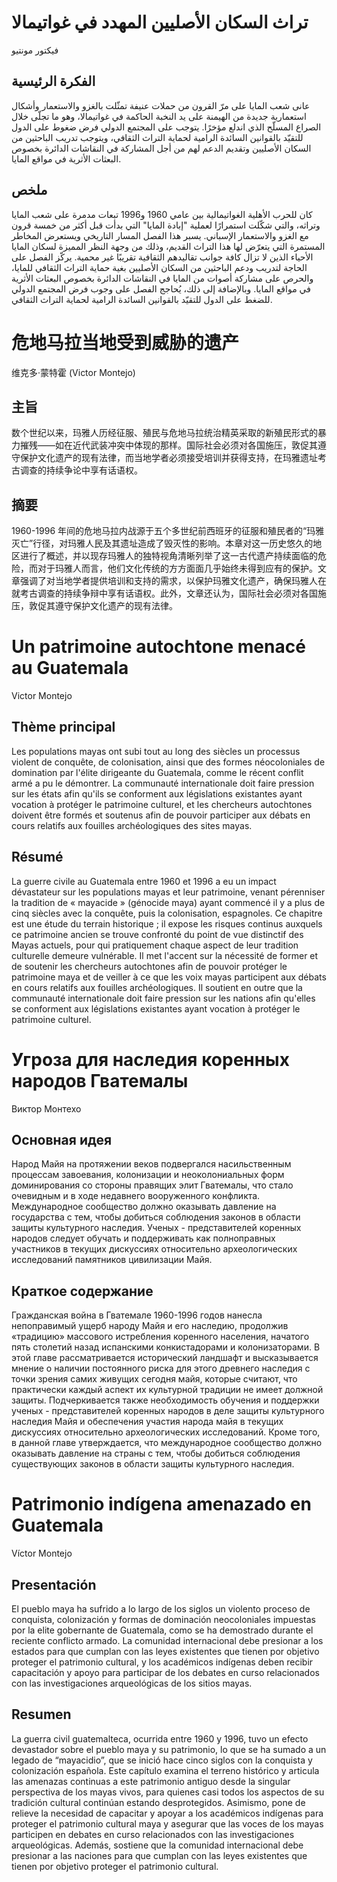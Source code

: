 # تراث السكان الأصليين المهدد في غواتيمالا

فيكتور مونتيو

## الفكرة الرئيسية

عانى شعب المايا على مرّ القرون من حملات عنيفة تمثّلت بالغزو والاستعمار وأشكال استعمارية جديدة من الهيمنة على يد النخبة الحاكمة في غواتيمالا، وهو ما تجلّى خلال الصراع المسلّح الذي اندلع مؤخرًا. يتوجب على المجتمع الدولي فرض ضغوط على الدول للتقيّد بالقوانين السائدة الرامية لحماية التراث الثقافي، ويتوجب تدريب الباحثين من السكان الأصليين وتقديم الدعم لهم من أجل المشاركة في النقاشات الدائرة بخصوص البعثات الأثرية في مواقع المايا.

## ملخص

كان للحرب الأهلية الغواتيمالية بين عامي 1960 و1996 تبعات مدمرة على شعب المايا وتراثه، والتي شكّلت استمرارًا لعملية \"إبادة المايا\" التي بدأت قبل أكثر من خمسة قرون مع الغزو والاستعمار الإسباني. يسبر هذا الفصل المسار التاريخي ويستعرض المخاطر المستمرة التي يتعرّض لها هذا التراث القديم، وذلك من وجهة النظر المميزة لسكان المايا الأحياء الذين لا تزال كافة جوانب تقاليدهم الثقافية تقريبًا غير محمية. يركّز الفصل على الحاجة لتدريب ودعم الباحثين من السكان الأصليين بغية حماية التراث الثقافي للمايا، والحرص على مشاركة أصوات من المايا في النقاشات الدائرة بخصوص البعثات الأثرية في مواقع المايا. وبالإضافة إلى ذلك، يُحاجج الفصل على وجوب فرض المجتمع الدولي للضغط على الدول للتقيّد بالقوانين السائدة الرامية لحماية التراث الثقافي.

#  危地马拉当地受到威胁的遗产

维克多·蒙特霍 (Victor Montejo)

## 主旨

数个世纪以来，玛雅人历经征服、殖民与危地马拉统治精英采取的新殖民形式的暴力摧残——如在近代武装冲突中体现的那样。国际社会必须对各国施压，敦促其遵守保护文化遗产的现有法律，而当地学者必须接受培训并获得支持，在玛雅遗址考古调查的持续争论中享有话语权。

## 摘要

1960-1996 年间的危地马拉内战源于五个多世纪前西班牙的征服和殖民者的“玛雅灭亡”行径，对玛雅人民及其遗址造成了毁灭性的影响。本章对这一历史悠久的地区进行了概述，并以现存玛雅人的独特视角清晰列举了这一古代遗产持续面临的危险，而对于玛雅人而言，他们文化传统的方方面面几乎始终未得到应有的保护。文章强调了对当地学者提供培训和支持的需求，以保护玛雅文化遗产，确保玛雅人在就考古调查的持续争辩中享有话语权。此外，文章还认为，国际社会必须对各国施压，敦促其遵守保护文化遗产的现有法律。

# Un patrimoine autochtone menacé au Guatemala

Victor Montejo

## Thème principal

Les populations mayas ont subi tout au long des siècles un processus violent de conquête, de colonisation, ainsi que des formes néocoloniales de domination par l'élite dirigeante du Guatemala, comme le récent conflit armé a pu le démontrer. La communauté internationale doit faire pression sur les états afin qu'ils se conforment aux législations existantes ayant vocation à protéger le patrimoine culturel, et les chercheurs autochtones doivent être formés et soutenus afin de pouvoir participer aux débats en cours relatifs aux fouilles archéologiques des sites mayas.

## Résumé

La guerre civile au Guatemala entre 1960 et 1996 a eu un impact dévastateur sur les populations mayas et leur patrimoine, venant pérenniser la tradition de « mayacide » (génocide maya) ayant commencé il y a plus de cinq siècles avec la conquête, puis la colonisation, espagnoles. Ce chapitre est une étude du terrain historique ; il expose les risques continus auxquels ce patrimoine ancien se trouve confronté du point de vue distinctif des Mayas actuels, pour qui pratiquement chaque aspect de leur tradition culturelle demeure vulnérable. Il met l'accent sur la nécessité de former et de soutenir les chercheurs autochtones afin de pouvoir protéger le patrimoine maya et de veiller à ce que les voix mayas participent aux débats en cours relatifs aux fouilles archéologiques. Il soutient en outre que la communauté internationale doit faire pression sur les nations afin qu'elles se conforment aux législations existantes ayant vocation à protéger le patrimoine culturel.

# Угроза для наследия коренных народов Гватемалы

Виктор Монтехо

## Основная идея

Народ Майя на протяжении веков подвергался насильственным процессам завоевания, колонизации и неоколониальных форм доминирования со стороны правящих элит Гватемалы, что стало очевидным и в ходе недавнего вооруженного конфликта. Международное сообщество должно оказывать давление на государства с тем, чтобы добиться соблюдения законов в области защиты культурного наследия. Ученых - представителей коренных народов следует обучать и поддерживать как полноправных участников в текущих дискуссиях относительно археологических исследований памятников цивилизации Майя.

## Краткое содержание

Гражданская война в Гватемале 1960-1996 годов нанесла непоправимый ущерб народу Майя и его наследию, продолжив «традицию» массового истребления коренного населения, начатого пять столетий назад испанскими конкистадорами и колонизаторами. В этой главе рассматривается исторический ландшафт и высказывается мнение о наличии постоянного риска для этого древнего наследия с точки зрения самих живущих сегодня майя, которые считают, что практически каждый аспект их культурной традиции не имеет должной защиты. Подчеркивается также необходимость обучения и поддержки ученых - представителей коренных народов в деле защиты культурного наследия Майя и обеспечения участия народа майя в текущих дискуссиях относительно археологических исследований. Кроме того, в данной главе утверждается, что международное сообщество должно оказывать давление на страны с тем, чтобы добиться соблюдения существующих законов в области защиты культурного наследия.

# Patrimonio indígena amenazado en Guatemala

Víctor Montejo

## Presentación

El pueblo maya ha sufrido a lo largo de los siglos un violento proceso de conquista, colonización y formas de dominación neocoloniales impuestas por la elite gobernante de Guatemala, como se ha demostrado durante el reciente conflicto armado. La comunidad internacional debe presionar a los estados para que cumplan con las leyes existentes que tienen por objetivo proteger el patrimonio cultural, y los académicos indígenas deben recibir capacitación y apoyo para participar de los debates en curso relacionados con las investigaciones arqueológicas de los sitios mayas.

## Resumen

La guerra civil guatemalteca, ocurrida entre 1960 y 1996, tuvo un efecto devastador sobre el pueblo maya y su patrimonio, lo que se ha sumado a un legado de “mayacidio”, que se inició hace cinco siglos con la conquista y colonización española. Este capítulo examina el terreno histórico y articula las amenazas continuas a este patrimonio antiguo desde la singular perspectiva de los mayas vivos, para quienes casi todos los aspectos de su tradición cultural continúan estando desprotegidos. Asimismo, pone de relieve la necesidad de capacitar y apoyar a los académicos indígenas para proteger el patrimonio cultural maya y asegurar que las voces de los mayas participen en debates en curso relacionados con las investigaciones arqueológicas. Además, sostiene que la comunidad internacional debe presionar a las naciones para que cumplan con las leyes existentes que tienen por objetivo proteger el patrimonio cultural.
